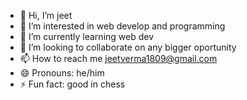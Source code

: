 - 👋 Hi, I’m jeet
- 👀 I’m interested in web develop and programming
- 🌱 I’m currently learning web dev
- 💞️ I’m looking to collaborate on any bigger oportunity
- 📫 How to reach me jeetverma1809@gmail.com
- 😄 Pronouns: he/him
- ⚡ Fun fact: good in chess

<!---
jeetver1809/jeetver1809 is a ✨ special ✨ repository because its `README.md` (this file) appears on your GitHub profile.
You can click the Preview link to take a look at your changes.
--->
